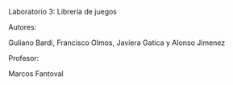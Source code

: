 Laboratorio 3: Librería de juegos

Autores:

Guliano Bardi, Francisco Olmos, Javiera Gatica y Alonso Jimenez

Profesor:

Marcos Fantoval
